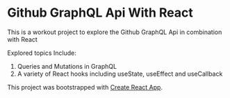 # Github GraphQL Api With React

This is a workout project to explore the Github GraphQL Api in combination with React

Explored topics Include:

  1. Queries and Mutations in GraphQL  
  2. A variety of React hooks including useState, useEffect and useCallback  

This project was bootstrapped with [Create React App](https://github.com/facebook/create-react-app).
